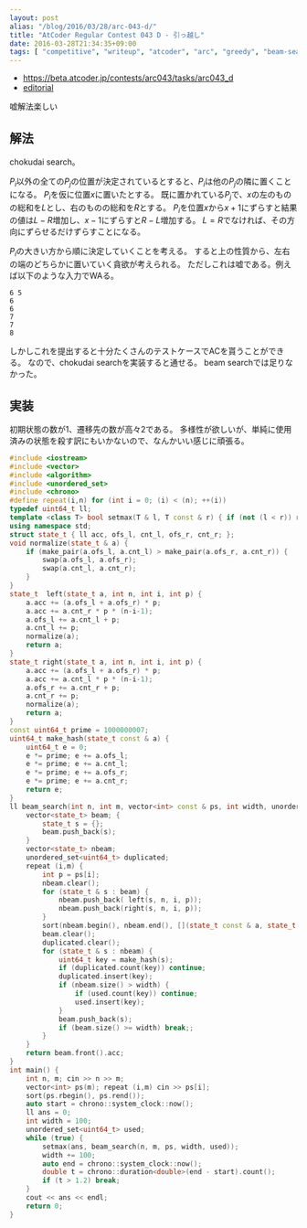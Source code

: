 ```yaml
---
layout: post
alias: "/blog/2016/03/28/arc-043-d/"
title: "AtCoder Regular Contest 043 D - 引っ越し"
date: 2016-03-28T21:34:35+09:00
tags: [ "competitive", "writeup", "atcoder", "arc", "greedy", "beam-search", "chokudai-search", "lie" ]
---
```


-   <https://beta.atcoder.jp/contests/arc043/tasks/arc043_d>
-   [editorial](http://www.slideshare.net/chokudai/arc043)

嘘解法楽しい

## 解法

chokudai search。

$P_i$以外の全ての$P_j$の位置が決定されているとすると、$P_i$は他の$P_j$の隣に置くことになる。
$P_i$を仮に位置$x$に置いたとする。
既に置かれている$P_j$で、$x$の左のものの総和を$L$とし、右のものの総和を$R$とする。
$P_i$を位置$x$から$x+1$にずらすと結果の値は$L-R$増加し、$x-1$にずらすと$R-L$増加する。
$L = R$でなければ、その方向にずらせるだけずらすことになる。

$P_i$の大きい方から順に決定していくことを考える。
すると上の性質から、左右の端のどちらかに置いていく貪欲が考えられる。
ただしこれは嘘である。例えば以下のような入力でWAる。

```
6 5
6
6
7
7
8
```

しかしこれを提出すると十分たくさんのテストケースでACを貰うことができる。
なので、chokudai searchを実装すると通せる。
beam searchでは足りなかった。

## 実装

初期状態の数が$1$、遷移先の数が高々$2$である。
多様性が欲しいが、単純に使用済みの状態を殺す訳にもいかないので、なんかいい感じに頑張る。

``` c++
#include <iostream>
#include <vector>
#include <algorithm>
#include <unordered_set>
#include <chrono>
#define repeat(i,n) for (int i = 0; (i) < (n); ++(i))
typedef uint64_t ll;
template <class T> bool setmax(T & l, T const & r) { if (not (l < r)) return false; l = r; return true; }
using namespace std;
struct state_t { ll acc, ofs_l, cnt_l, ofs_r, cnt_r; };
void normalize(state_t & a) {
    if (make_pair(a.ofs_l, a.cnt_l) > make_pair(a.ofs_r, a.cnt_r)) {
        swap(a.ofs_l, a.ofs_r);
        swap(a.cnt_l, a.cnt_r);
    }
}
state_t  left(state_t a, int n, int i, int p) {
    a.acc += (a.ofs_l + a.ofs_r) * p;
    a.acc += a.cnt_r * p * (n-i-1);
    a.ofs_l += a.cnt_l + p;
    a.cnt_l += p;
    normalize(a);
    return a;
}
state_t right(state_t a, int n, int i, int p) {
    a.acc += (a.ofs_l + a.ofs_r) * p;
    a.acc += a.cnt_l * p * (n-i-1);
    a.ofs_r += a.cnt_r + p;
    a.cnt_r += p;
    normalize(a);
    return a;
}
const uint64_t prime = 1000000007;
uint64_t make_hash(state_t const & a) {
    uint64_t e = 0;
    e *= prime; e += a.ofs_l;
    e *= prime; e += a.cnt_l;
    e *= prime; e += a.ofs_r;
    e *= prime; e += a.cnt_r;
    return e;
}
ll beam_search(int n, int m, vector<int> const & ps, int width, unordered_set<uint64_t> & used) {
    vector<state_t> beam; {
        state_t s = {};
        beam.push_back(s);
    }
    vector<state_t> nbeam;
    unordered_set<uint64_t> duplicated;
    repeat (i,m) {
        int p = ps[i];
        nbeam.clear();
        for (state_t & s : beam) {
            nbeam.push_back( left(s, n, i, p));
            nbeam.push_back(right(s, n, i, p));
        }
        sort(nbeam.begin(), nbeam.end(), [](state_t const & a, state_t const & b) { return a.acc > b.acc; });
        beam.clear();
        duplicated.clear();
        for (state_t & s : nbeam) {
            uint64_t key = make_hash(s);
            if (duplicated.count(key)) continue;
            duplicated.insert(key);
            if (nbeam.size() > width) {
                if (used.count(key)) continue;
                used.insert(key);
            }
            beam.push_back(s);
            if (beam.size() >= width) break;;
        }
    }
    return beam.front().acc;
}
int main() {
    int n, m; cin >> n >> m;
    vector<int> ps(m); repeat (i,m) cin >> ps[i];
    sort(ps.rbegin(), ps.rend());
    auto start = chrono::system_clock::now();
    ll ans = 0;
    int width = 100;
    unordered_set<uint64_t> used;
    while (true) {
        setmax(ans, beam_search(n, m, ps, width, used));
        width += 100;
        auto end = chrono::system_clock::now();
        double t = chrono::duration<double>(end - start).count();
        if (t > 1.2) break;
    }
    cout << ans << endl;
    return 0;
}
```
